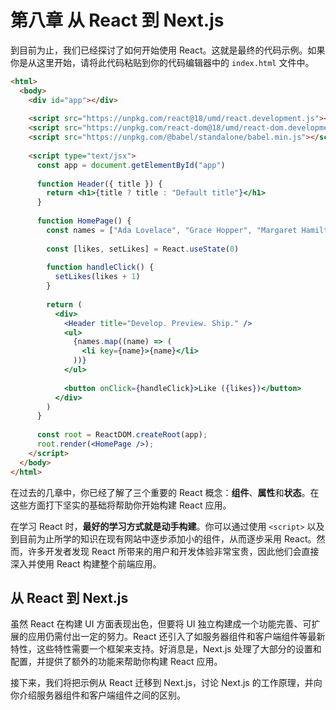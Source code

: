 <!-- # From React to Next.js -->

# 第八章 从 React 到 Next.js

<!-- So far, we explored how you can get started with React. This is what the final code looked like. If you're starting from here, paste this code into an `index.html` file in your code editor. -->

到目前为止，我们已经探讨了如何开始使用 React。这就是最终的代码示例。如果你是从这里开始，请将此代码粘贴到你的代码编辑器中的 `index.html` 文件中。

```html
<html>
  <body>
    <div id="app"></div>
 
    <script src="https://unpkg.com/react@18/umd/react.development.js"></script>
    <script src="https://unpkg.com/react-dom@18/umd/react-dom.development.js"></script>
    <script src="https://unpkg.com/@babel/standalone/babel.min.js"></script>
 
    <script type="text/jsx">
      const app = document.getElementById("app")
 
      function Header({ title }) {
        return <h1>{title ? title : "Default title"}</h1>
      }
 
      function HomePage() {
        const names = ["Ada Lovelace", "Grace Hopper", "Margaret Hamilton"]
 
        const [likes, setLikes] = React.useState(0)
 
        function handleClick() {
          setLikes(likes + 1)
        }
 
        return (
          <div>
            <Header title="Develop. Preview. Ship." />
            <ul>
              {names.map((name) => (
                <li key={name}>{name}</li>
              ))}
            </ul>
 
            <button onClick={handleClick}>Like ({likes})</button>
          </div>
        )
      }
 
      const root = ReactDOM.createRoot(app);
      root.render(<HomePage />);
    </script>
  </body>
</html>
```

<!-- In the last few chapters, you were introduced to three essential React concepts: **components**, **props**, and **state**. Having a strong foundation in these will help you get started building React applications. -->

在过去的几章中，你已经了解了三个重要的 React 概念：**组件**、**属性**和**状态**。在这些方面打下坚实的基础将帮助你开始构建 React 应用。

<!-- When it comes to learning React, **the best way to learn is to build**. You can gradually adopt React by using `<script>` and what you've learned so far to add small components to an existing website. However, many developers have found the user and developer experience React enables valuable enough to dive right in and write their whole frontend application in React. -->

在学习 React 时，**最好的学习方式就是动手构建**。你可以通过使用 `<script>` 以及到目前为止所学的知识在现有网站中逐步添加小的组件，从而逐步采用 React。然而，许多开发者发现 React 所带来的用户和开发体验非常宝贵，因此他们会直接深入并使用 React 构建整个前端应用。

<!-- ## From React to Next.js -->

## 从 React 到 Next.js

<!-- While React excels at building UI, it does take some work to independently build that UI into a fully functioning scalable application. There are also newer React features, like Server and Client Components, that require a framework. The good news is that Next.js handles much of the setup and configuration and has additional features to help you build React applications. -->

虽然 React 在构建 UI 方面表现出色，但要将 UI 独立构建成一个功能完善、可扩展的应用仍需付出一定的努力。React 还引入了如服务器组件和客户端组件等最新特性，这些特性需要一个框架来支持。好消息是，Next.js 处理了大部分的设置和配置，并提供了额外的功能来帮助你构建 React 应用。

<!-- Next, we'll migrate the example from React to Next.js, discuss how Next.js works, and introduce you to the differences between Server and Client Components. -->

接下来，我们将把示例从 React 迁移到 Next.js，讨论 Next.js 的工作原理，并向你介绍服务器组件和客户端组件之间的区别。
